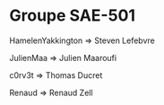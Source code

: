 # Groupe SAE-501

HamelenYakkington => Steven Lefebvre

JulienMaa => Julien Maaroufi

c0rv3t => Thomas Ducret

Renaud => Renaud Zell
